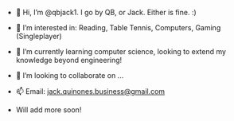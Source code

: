 - 👋 Hi, I’m @qbjack1. I go by QB, or Jack. Either is fine. :)

- 👀 I’m interested in: Reading, Table Tennis, Computers, Gaming (Singleplayer)

- 🌱 I’m currently learning computer science, looking to extend my knowledge beyond engineering!

- 💞️ I’m looking to collaborate on ...

- 📫 Email: jack.quinones.business@gmail.com

- Will add more soon!

<!---
qbjack1/qbjack1 is a ✨ special ✨ repository because its `README.md` (this file) appears on your GitHub profile.
You can click the Preview link to take a look at your changes.
--->
